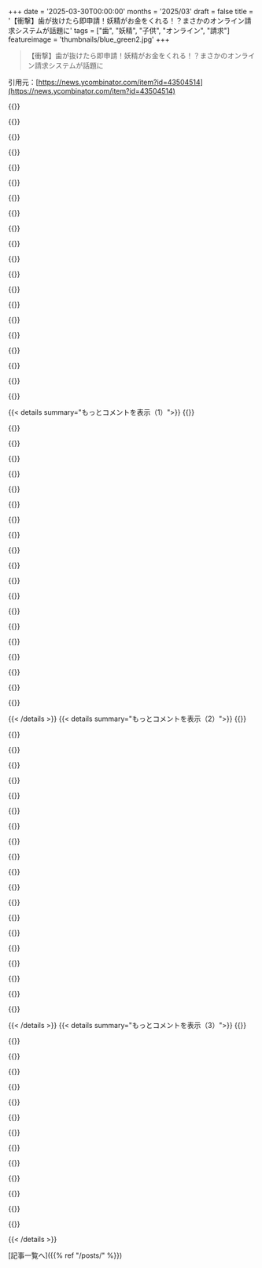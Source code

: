 +++
date = '2025-03-30T00:00:00'
months = '2025/03'
draft = false
title = '【衝撃】歯が抜けたら即申請！妖精がお金をくれる！？まさかのオンライン請求システムが話題に'
tags = ["歯", "妖精", "子供", "オンライン", "請求"]
featureimage = 'thumbnails/blue_green2.jpg'
+++

> 【衝撃】歯が抜けたら即申請！妖精がお金をくれる！？まさかのオンライン請求システムが話題に

引用元：[https://news.ycombinator.com/item?id=43504514](https://news.ycombinator.com/item?id=43504514)

{{<matomeQuote body="みんなが楽しんでくれてマジ嬉しいっす！もし子供に使わせる人がいたら：a) 一番下にこっそりadminページへのリンク('Change settings')があるから、そこで歯一本あたりの値段を設定したり、カスタムの質問を追加したりできるよ：https://tf230.matteason.co.uk/admin b) 子供の回答のコピーを送ってくれると嬉しいな！絵を見るのが楽しみ！確認ページにダウンロードリンクがあるし、同じページの一番下からメールも送れるよ。大人でも大歓迎！みんなの絵がマジで面白いから！" userName="matteason" createdAt="2025-03-30T21:15:46" color="#ff5c5c">}}

{{<matomeQuote body="フォームのIDが”230” (tooth-hurty) っていうのに誰も触れてないなんて信じられない。マジブラボー。" userName="Karellen" createdAt="2025-03-30T22:08:59" color="#785bff">}}

{{<matomeQuote body="ピーター、ケイトリン、レスリーが見てないといいなー。見てたら、やめてくれ。俺のD&Dキャンペーンに出てくるマイナーな悪役の一人は、文字通りの生きた悪夢なんだ。3人いるうちの一人で、それぞれが現れる時間帯にちなんで名付けられてる。こいつは2:30って名前なんだ。なんでかって言うと、歯が全部抜け落ちる悪夢がマジで好きだから。<br>一番不気味だけど、一番危険じゃない。" userName="pavel_lishin" createdAt="2025-03-31T00:57:23" color="">}}

{{<matomeQuote body="Séamasがやったんだって。https://www.theguardian.com/lifeandstyle/2025/mar/16/will-th..." userName="matteason" createdAt="2025-03-30T22:15:29" color="">}}

{{<matomeQuote body="申し込むには市民権が必要なの？あと、歯の図は子供用（24本）じゃなくて大人用（32本）だよね？" userName="lupire" createdAt="2025-03-31T12:35:28" color="#45d325">}}

{{<matomeQuote body="これマジですごい！もしかしてオープンソース？世界中の子供のほとんどは英語を話せないから、翻訳に協力できると嬉しいな。とにかく、素晴らしい仕事だし、共有してくれてありがとう！" userName="salviati" createdAt="2025-03-31T09:52:21" color="#785bff">}}

{{<matomeQuote body="そうだよ！<br>https://github.com/matteason/tooth-reimbursement-service<br>ローカライズは素晴らしいアイデアだね。issueを作成したよ：<br>https://github.com/matteason/tooth-reimbursement-service/iss..." userName="matteason" createdAt="2025-03-31T10:03:19" color="#45d325">}}

{{<matomeQuote body="ナイスアイデア！子供の頃の恥ずかしい記憶が蘇るな。庭でサッカーしてたら、近所のガキがうっかり俺の乳歯を2本もぶっ飛ばしやがった。歯を探したけど見つからなくて、妖精のお金がもらえないってキレて、そいつを殴ったら泣き出して家に帰ったんだ。誰だったか覚えてないけど、今でも悪いことしたと思ってる。家に帰ったら、親が手紙に事情を書けば妖精は理解してくれるって言ってくれて、それでうまくいったんだ。調子に乗って、数日後にもう一通手紙を秘密裏に試したけど、ダメだった。それが、この話が全部嘘だって気づいた最初だった。" userName="silisili" createdAt="2025-03-30T20:34:40" color="#785bff">}}

{{<matomeQuote body="俺も子供の頃、枕の下に”小石”を置いて試したことがあるよ。（もちろん、親には「どうなるか試してみる」って言ったけど…）本物のお金の代わりにMonopolyのお金をもらった気がする。それでも、歯の妖精への信仰は揺るがなかったけどね。" userName="throwaway2037" createdAt="2025-03-31T08:14:47" color="">}}

{{<matomeQuote body="歯の妖精が、歯が抜けてないってことを見抜けないと思ってるなんて、傲慢だな…" userName="like_any_other" createdAt="2025-03-31T04:34:48" color="">}}

{{<matomeQuote body="たぶん、君は「deviant」って言葉を冗談っぽく使ってるんだと思うけど、子供たちが世界についてもっと知ろうと、境界線を試したり押し広げたりするのって、人間として一番美しいことの一つだと思うな。恥ずかしいと思ってる部分がそこじゃないといいけど。" userName="jahsome" createdAt="2025-03-30T21:48:58" color="">}}

{{<matomeQuote body="歯を枕の下から取って、誰にも気づかれずに代金を置ける力とか、歯の粒子が出てない手紙までスキャンできる力を持ってる妖精が、不正対策部門を持ってないなんてありえないと思うんだけど。" userName="lupire" createdAt="2025-03-31T12:45:42" color="#785bff">}}

{{<matomeQuote body="やばい、システムのテストで「Timbuktooth」で歯がなくなったっていう架空の請求をしたら、これを見ちゃった…<br>故意に虚偽の申告をすることは、「Teeth Finance & Renewal Act (1978)」の第17B(2)条に違反する犯罪で、起訴されたり、投獄されたり、宇宙に飛ばされたりする可能性があるって書いてある…<br>どうしよう？" userName="Lio" createdAt="2025-03-31T08:59:51" color="#ff5c5c">}}

{{<matomeQuote body="落ち着いて、ゆっくり考えよう。まず最初に、宇宙服はもう持ってる？" userName="matteason" createdAt="2025-03-31T09:05:29" color="#ff5c5c">}}

{{<matomeQuote body="持ってるよ！先週、地元のLidlの真ん中の通路でセールしてたんだ。アングルグラインダーとトロンボーンのコーナーの間で。" userName="Lio" createdAt="2025-03-31T09:06:55" color="#45d325">}}

{{<matomeQuote body="おかげで今日がちょっと良くなったよ。コーヒーでデスクを汚す前に掃除してくるね。:)" userName="b3lvedere" createdAt="2025-03-31T09:52:18" color="#45d325">}}

{{<matomeQuote body="このコメントにめっちゃ元気もらった！…あー、デスクのことはごめんね。:D" userName="Lio" createdAt="2025-03-31T12:16:51" color="#ff5c5c">}}

{{<matomeQuote body="親知らずも選べるのがいいね。大人が親知らずを抜いたら、絶対このウェブサイトで請求すべきだよ。" userName="thih9" createdAt="2025-03-30T18:54:01" color="">}}

{{<matomeQuote body="混乱してるんだけど。普通、歯の妖精は乳歯にお金を払うけど、フォームには永久歯の番号が表示されてるよね。<br>歯の種類を表示する方法とか、乳歯の番号を示す図があってもいいんじゃないかな？" userName="amluto" createdAt="2025-03-30T22:55:52" color="#785bff">}}

{{<matomeQuote body="埋伏歯とか持ってる子供もたくさんいるから、図には変な形のポコポコもいっぱい描かれてるべきだよね。あと、歯の妖精に年齢制限なんていらない！おばあちゃんもチョコレート欲しいと思うよ！" userName="xico" createdAt="2025-03-31T08:40:55" color="">}}

{{< details summary="もっとコメントを表示（1）">}}
{{<matomeQuote body="これマジ最高じゃん。うちの娘が歯が抜け落ちて飲み込んじゃうかもってめっちゃ心配してたから、下水道の人魚が歯の妖精と協定結んでて、歯を届けてくれるって話したんだ。そしたらお金もらえるって。全然信じてくれなかったけど、みんなんとこはうまくいくかもねー:p" userName="pavel_lishin" createdAt="2025-03-31T00:56:17" color="">}}

{{<matomeQuote body="下水道の人魚はさすがに無理があるって認めざるを得ないよね。卵の中にプレゼント入れてくる人間サイズのウサギの方がまだ信じられるわ。" userName="ocdtrekkie" createdAt="2025-03-31T01:18:37" color="">}}

{{<matomeQuote body="あのさ、少なくとも海外では（アメリカは違うみたいだけど）、イースターバニーが人間サイズのウサギなのか、ただ単にめっちゃ速くてバスケット持ち上げられるサイズのウサギなのかで激論が交わされてるんだよ。イースターバニーの家族が手伝ってるって言う子もいるし。<br>ウサギサイズのイースターバニーが卵に色塗ってバスケットに詰めてる絵もいっぱいあるし、サンタが妖精に手伝ってもらってるって話も有名じゃん？だから、ウサギが複数いてもおかしくないって考えるのは自然な流れかもね。" userName="hnbad" createdAt="2025-03-31T07:39:39" color="#ff33a1">}}

{{<matomeQuote body="ちなみに、フランスとかベルギーとかその辺りじゃ、教会についてる鐘がローマから飛んできて、子供たちにチョコレートを持ってくるって言われてるよ。その間鐘は鳴らないんだけど、イースターの日に戻ってくるときに甘いものも一緒に持って帰ってくるんだって。" userName="xico" createdAt="2025-03-31T08:38:40" color="">}}

{{<matomeQuote body="笑えることに、ついさっき、うちの子にイースターバニーのことで嘘ついてるって責められたわ。" userName="pavel_lishin" createdAt="2025-03-31T02:06:59" color="">}}

{{<matomeQuote body="さっき請求の手続きしたんだけど、歯を飲み込んだら下水道のネズミに通知が行くって書いてあったよ。" userName="willvarfar" createdAt="2025-03-31T09:32:24" color="#ff5733">}}

{{<matomeQuote body="Transport Sansが使われてないことにすぐ気づいた俺ってヤバい？もちろん、GDSのルール的には正しいんだけどね。だってservice.gov.ukのサブドメインじゃないから。<br>[1] <br>https://design-system.service.gov.uk/styles/typeface/" userName="ascorbic" createdAt="2025-03-31T07:40:25" color="">}}

{{<matomeQuote body="たぶん、それこそがデザインシステムが期待してる反応なんだろうね。" userName="skavi" createdAt="2025-03-31T07:44:27" color="">}}

{{<matomeQuote body="なんとかして“mind the gap（足元注意）”も盛り込むべきだよね..." userName="donalhunt" createdAt="2025-03-31T09:18:08" color="">}}

{{<matomeQuote body="イギリス政府って、非公式な使用をやめさせる強制力とかあるのかな？" userName="lupire" createdAt="2025-03-31T12:50:09" color="">}}

{{<matomeQuote body="それってライセンスの問題も大きいと思うんだよね。GOV.UKは’GDS Transport’ってフォントを使ってて、これはNew Transportっていう市販フォントのカスタム版なんだ。[0]で買えるけど、お値段なんと重さ1種類あたり100万円！ enforcementを見たことはないけど（ないとは限らない）、*.service.gov.uk以外のサービスでも使われてたりするんだよね。<br>[0]http://www.newtransport.co.uk/" userName="matteason" createdAt="2025-03-31T13:02:23" color="">}}

{{<matomeQuote body="知らない人もいるかもだけど、イギリスではtooth-stealing ferrets（歯を盗むフェレット）がマジで深刻な問題になってるんだ。" userName="benwerd" createdAt="2025-03-30T21:38:40" color="#ff5c5c">}}

{{<matomeQuote body="なのに、政治家は誰もこの問題に取り組もうとしないんだよ。マジありえない。" userName="matteason" createdAt="2025-03-30T21:48:56" color="">}}

{{<matomeQuote body="提案なんだけど、「抜けた歯」のフォームに順番を示す項目を付け加えてほしいな。「抜けた歯：30本！」って表示された時、マジでびっくりしたよ！" userName="gwern" createdAt="2025-03-30T22:16:02" color="#45d325">}}

{{<matomeQuote body="見た目だけじゃなくて、GDSのフローの作り方とそっくりなのがマジすごい。丁寧なステップ、直接的な言い回し、完璧じゃん。" userName="noneeeed" createdAt="2025-03-31T08:56:57" color="#ff5733">}}

{{<matomeQuote body="ありがとう！GOV.UK（とGOV.UK関連）のサービスをデザインする仕事をしてるから、ちょっとした息抜きになったよ。" userName="matteason" createdAt="2025-03-31T09:06:59" color="#ff5c5c">}}

{{<matomeQuote body="やっぱり！言葉遣いがマジでそっくりだったんだよね。これからも頑張ってね！" userName="noneeeed" createdAt="2025-03-31T11:00:24" color="#ff5c5c">}}

{{<matomeQuote body="騙されないぞ！サイトが速すぎるし、16要素認証も要求してこない。それに、5種類も政府の識別子を聞いてこないなんてありえない。残念だったな。" userName="blatantly" createdAt="2025-03-31T01:40:34" color="">}}

{{<matomeQuote body="すごくクリエイティブでよくできてるね。<br>6歳くらいの時、友達に首を絞められて歯を飲み込んじゃったんだ。歯の妖精（ratón perez）がお金をくれないからすごく悲しかったんだよね。<br>でも、後で妖精さんが歯を見つけてくれて、お金を払ってくれるってメモを見つけたんだ！<br>だから、このアイデアがどこから来たのかわかるけど、こんな官僚的な展開は想像もしてなかったよ。" userName="TZubiri" createdAt="2025-03-30T20:54:34" color="#ff33a1">}}

{{<matomeQuote body="このメモには恐ろしい意味合いがあるよね。歯の妖精は君の胃や腸の中を探検したの？まさか、下水道のパイプを調べて歯を探してるってこと？<br>妖精はマジで歯が欲しいんだね。" userName="egypturnash" createdAt="2025-03-31T00:03:40" color="#ff5733">}}


{{< /details >}}
{{< details summary="もっとコメントを表示（2）">}}
{{<matomeQuote body="それほど悪い話じゃないよ。すべての歯には政府が仕込んだ追跡装置が入ってるんだって。" userName="CoastalCoder" createdAt="2025-03-31T04:48:44" color="">}}

{{<matomeQuote body="それを想像するのも全然安心できないんだけど。むしろ逆かも。" userName="egypturnash" createdAt="2025-03-31T19:04:18" color="">}}

{{<matomeQuote body="この出来はマジで最高！もし変えるなら、もっと英語圏の子どもに分かりやすいように、”rubber”を”eraser”に変えるかな。" userName="Willingham" createdAt="2025-03-30T20:46:28" color="#ff5733">}}

{{<matomeQuote body="gov.ukのパロディだから、”rubber”で正しいんだよ！" userName="LeoPanthera" createdAt="2025-03-30T20:54:48" color="">}}

{{<matomeQuote body="あー、やっぱり揉めると思った！とりあえず”eraser”に変えたけど、本当はnavigator.languageで条件分岐すべきかも…" userName="matteason" createdAt="2025-03-30T20:58:56" color="">}}

{{<matomeQuote body="この細かいこだわりを褒め称えるよ。世界をより良くしてくれてありがとう。" userName="mbreese" createdAt="2025-03-31T01:33:31" color="#ff33a1">}}

{{<matomeQuote body="オリジナルがイギリス英語なんだから、変えるべきじゃないでしょ。" userName="rob_c" createdAt="2025-03-30T20:54:15" color="">}}

{{<matomeQuote body="おー！ずっと疑問に思ってたことを聞く絶好の機会だ！<br>イギリス英語では、mathsは複数形なの？つまり、”the maths say”って言うべき？" userName="cpfohl" createdAt="2025-03-30T21:40:38" color="#38d3d3">}}

{{<matomeQuote body="常に”maths”で”math”じゃないけど、いつも”the maths says”って言うよ。今まで疑問に思ったことなかった。" userName="matteason" createdAt="2025-03-30T21:45:47" color="">}}

{{<matomeQuote body="単数形だよ。Mathsはmathematicsの省略形で、アポストロフィがないだけ。" userName="timthorn" createdAt="2025-03-30T21:55:33" color="#38d3d3">}}

{{<matomeQuote body="サンキュー！おかげで質問が色々出てきたけど、前よりはマシになったわ。進歩あって良い感じ。" userName="cpfohl" createdAt="2025-03-31T17:07:12" color="">}}

{{<matomeQuote body="まるで「科学が言ってる」みたいだね（でも「英語圏の人が言ってる」とは違うけどね😉）。" userName="speerer" createdAt="2025-03-30T21:54:14" color="">}}

{{<matomeQuote body="数学は非可算だよね（笑）。" userName="chupasaurus" createdAt="2025-03-30T21:52:34" color="">}}

{{<matomeQuote body="しかも稠密！" userName="dullcrisp" createdAt="2025-03-31T06:08:30" color="">}}

{{<matomeQuote body="イギリスの歯科医療の状態（めっちゃネタにされてるけど）を考えると、イギリスがこれの責任を負うのは当然な気がする。" userName="avs733" createdAt="2025-03-31T00:05:41" color="">}}

{{<matomeQuote body="既に言われてるように、rubberはイギリス英語で一般的だけど、面白いのは、この物質の名前の語源がこの用法から来てるってこと。<br>https://en.wikipedia.org/wiki/Eraser#History" userName="harripa" createdAt="2025-03-31T08:20:23" color="#ff5c5c">}}

{{<matomeQuote body="ソ連の小学校向けの英語の教科書（どんな基準で見てもゴミだけど）でさえ、両方の言い方が紹介されてたよ（笑）。" userName="chupasaurus" createdAt="2025-03-30T21:46:40" color="">}}

{{<matomeQuote body="TEFL（第二言語としての英語教授資格）持ってて、ネイティブスピーカーで、本も読みまくる俺だけど、eraserの代わりにrubberって言うのは初めて知ったわ。eraserの方が紛らわしくないし、分かりやすいよね。" userName="chrisweekly" createdAt="2025-03-31T00:00:15" color="#785bff">}}

{{<matomeQuote body="eraserの方が優れてるってのは同意。<br>もっとヤバい例がロシア語にあって、file、folder、pocketは、書類を入れるプラスチックの封筒を表す言葉で、地域によって使い分けられてて、お互い理解できないんだよね。あと一つだけ覚えてる。" userName="chupasaurus" createdAt="2025-03-31T02:49:02" color="#785bff">}}

{{<matomeQuote body="作ったのは俺だよ、シェアしてくれてありがと！<br>経緯はここにあるよ：<br>https://bsky.app/profile/seamas.bsky.social/post/3lkigjm7sk2...<br>…とここ：<br>https://bsky.app/profile/matteason.me/post/3lknf6qfsek2p<br><br>要約すると、Séamas O'ReillyがThe Observerに、息子が歯を飲み込んじゃって、歯が枕の下に置けないと歯の妖精がお金をくれないんじゃないかと心配してたから、政府の払い戻しフォームを偽造したってコラムを書いたんだ。彼はそのフォームをPDFで公開して(ホームページからリンクされてる)、俺がそれをデジタルサービスにしたんだ。<br>Blueskyで誰かが昨日、最初に騙された子供について教えてくれたよ。「TF‐230フォームは完璧に機能することを確認しました。うちのシニカルで世慣れた8歳の息子は、申請書と小銭が入った封筒が郵便受けに入っているのを見つけて完全に混乱していました。」" userName="matteason" createdAt="2025-03-28T14:10:20" color="#ff33a1">}}


{{< /details >}}
{{< details summary="もっとコメントを表示（3）">}}
{{<matomeQuote body="すごいじゃん、サイトの出来が良いね！Slackで見たんだけど、歯の選択画面とか、細かいところまで作り込まれててびっくりしたよ！D共有した会社の仲間も笑ってたよ！" userName="lukecarr" createdAt="2025-03-29T12:41:53" color="#38d3d3">}}

{{<matomeQuote body="俺を含めて、さっきこのサイトを教えた6人の友達の親としての願いは、数年後もまだこのサイトが残ってることだな。みんなの夜を楽しくしてくれてありがとう。" userName="avs733" createdAt="2025-03-31T00:04:46" color="#ff5733">}}

{{<matomeQuote body="これ、めっちゃ可愛いね！暗いモードの時の歯の色を確認してみて。”white”が全然白じゃない（黒になってる）。" userName="rcambrj" createdAt="2025-03-30T21:34:43" color="#785bff">}}

{{<matomeQuote body="どうやってダークモードにしたの？ prefers-color-schemeとかではダークテーマを設定してないから、何かが強引に白を黒に変換してるのかも。もし直せるなら直してみるよ！" userName="matteason" createdAt="2025-03-30T21:43:09" color="">}}

{{<matomeQuote body="たぶん、https://darkreader.org/ とかを使ってるんじゃないかな！自分でダークモードを実装するなら、`<meta name=”darkreader-lock” />` を追加して Dark Reader が起動しないようにできるよ。" userName="notpushkin" createdAt="2025-03-31T13:42:13" color="#ff5733">}}

{{<matomeQuote body="SEO目的だけのサイトじゃなくて、ちゃんとウェブサイトとして作られてるのを見るのは嬉しいね。" userName="p3rls" createdAt="2025-03-31T16:14:56" color="#785bff">}}

{{<matomeQuote body="タイミング良すぎ！さっき子供が枕の下に入れる歯をくれたばっかりなのに、これを見つけた。" userName="theginger" createdAt="2025-03-30T20:39:51" color="#ff5c5c">}}

{{<matomeQuote body="やられた！（紋章のせいで特に）。マジでイギリス政府が子供たちを応援するためにジョークで作ったのかと思った…" userName="NooneAtAll3" createdAt="2025-03-31T03:33:27" color="#785bff">}}

{{<matomeQuote body="エイプリルフールまであと1日じゃん！<br>それともタイムゾーンの問題かな？（大英帝国に太陽は沈まないから、明日を待つ意味がないのかも？）<br>まさか、これって本当に政府のウェブサイトで、俺がただのシニカルなだけ？" userName="sam_goody" createdAt="2025-03-31T13:19:16" color="#ff5733">}}

{{<matomeQuote body="めっちゃ可愛いけど、AndroidのFirefoxでuBlock Originを使ってると、CF Insightsをブロックしてるみたいで、うまく動かないみたい（緑色のボタンをクリックしても何も起こらない）。" userName="ThePowerOfFuet" createdAt="2025-03-31T06:30:26" color="">}}

{{<matomeQuote body="ガキの頃から役所仕事に慣れさせんのか。" userName="abalaji" createdAt="2025-03-30T23:27:44" color="">}}

{{<matomeQuote body="12ドルもらうために200ドルの時間を費やさせるって、それこそ税金の無駄遣いじゃん？" userName="blatantly" createdAt="2025-03-31T01:41:57" color="#785bff">}}

{{<matomeQuote body="これマジでクリエイティブ！シェアありがとね！" userName="joshdavham" createdAt="2025-03-30T19:37:05" color="#ff5733">}}

{{<matomeQuote body="色のチョイスで“wee”ってのが最高に笑える！" userName="krupan" createdAt="2025-03-30T21:33:29" color="#ff5c5c">}}


{{< /details >}}


[記事一覧へ]({{% ref "/posts/" %}})
